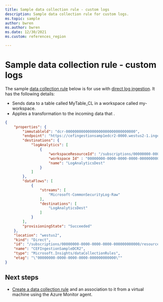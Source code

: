 ```yaml
---
title: Sample data collection rule - custom logs
description: Sample data collection rule for custom logs.
ms.topic: sample
author: bwren
ms.author: bwren
ms.date: 12/30/2021
ms.custom: references_region

---
```


# Sample data collection rule - custom logs
The sample [data collection rule](data-collection-rule-overview.md) below is for use with [direct log ingestion](../logs/direct-ingestion-overview.md). It has the following details:

- Sends data to a table called MyTable_CL in a workspace called my-workspace.
- Applies a transformation to the incoming data that .


```json
{
    "properties": { 
        "immutableld": "dcr-00000000000000000000000000000000", 
        "endpoint": "https://cefingestionsamp1edcr2-0000.westus2-1.ingest.monitor.azure.com",
        "destinations": {
            "logAnalytics": [
                {
                    "workspaceResourceId": "/subscriptions/00000000-0000-0000-0000-000000000000/resourceGroups/cefingestion/providers/microsoft.operationalinsights/workspaces/my-workspace",
                    "workspace Id" : "00000000-0000-0000-0000-000000000000",
                    "name": "LogAnalyticsDest" 
                }
            ]
        },
        "dataFlows": [
            {
                "streams": [
                    "Microsoft-CommonSecurityLog-Raw"
                ],
                "destinations": [
                    "LogAnalyticsDest" 
                ]
            }
        ],
        "provisioningState": "Succeeded"
    },
    "location": "westus2", 
    "kind": "Direct", 
    "id": "/subscriptions/00000000-0000-0000-0000-000000000000/resourceGroups/CEFingestion/providers/Microsoft.Insights/dataCollectionRules/CEFIngestionSampleDCR2",
    "name": "CEFIngestionSampleDCR2",
    "type": "Microsoft.Insights/dataCollectionRules", 
    "etag": "\"00000000-0000-0000-0000-000000000000\""
}
```


## Next steps

- [Create a data collection rule](../agents/data-collection-rule-azure-monitor-agent.md) and an association to it from a virtual machine using the Azure Monitor agent.
